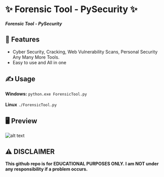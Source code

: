# ✨ Forensic Tool - PySecurity ✨
**_Forensic Tool - PySecurity_**

##  👾 Features 
- Cyber Security, Cracking, Web Vulnerability Scans, Personal Security Any Many More Tools.
- Easy to use and All in one

## ✍️ Usage 
**Windows:**
`python.exe ForensicTool.py`<br><br>
**Linux**
`./ForensicTool.py`

## 🖥️ Preview
![alt text](https://i.hizliresim.com/rz7ojqb.png)

## ⚠️ DISCLAIMER 
**This github repo is for EDUCATIONAL PURPOSES ONLY. I am NOT under any responsibility if a problem occurs.**
